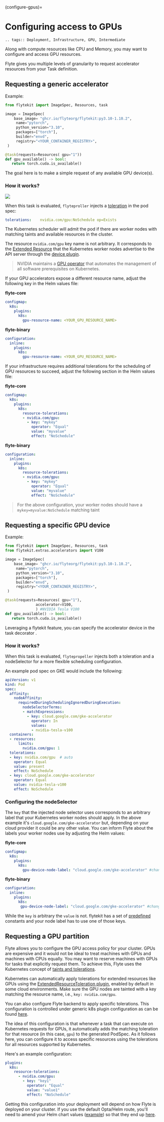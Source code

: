 (configure-gpus)=

# Configuring access to GPUs

```{eval-rst}
.. tags:: Deployment, Infrastructure, GPU, Intermediate
```

Along with compute resources like CPU and Memory, you may want to configure and access GPU resources. 

Flyte gives you multiple levels of granularity to request accelerator resources from your Task definition.

## Requesting a generic accelerator

Example:

```python
from flytekit import ImageSpec, Resources, task

image = ImageSpec(
    base_image= "ghcr.io/flyteorg/flytekit:py3.10-1.10.2",
     name="pytorch",
     python_version="3.10",
     packages=["torch"],
     builder="envd",
     registry="<YOUR_CONTAINER_REGISTRY>",
 )

@task(requests=Resources( gpu="1"))
def gpu_available() -> bool:
   return torch.cuda.is_available()
```
The goal here is to make a simple request of any available GPU device(s).

### How it works?

![](https://raw.githubusercontent.com/flyteorg/static-resources/main/flyte/deployment/gpus/generic_gpu_access.png)

When this task is evaluated, `flyteproller` injects a [toleration](https://kubernetes.io/docs/concepts/scheduling-eviction/taint-and-toleration/) in the pod spec:

```yaml
tolerations:    nvidia.com/gpu:NoSchedule op=Exists
```
The Kubernetes scheduler will admit the pod if there are worker nodes with matching taints and available resources in the cluster.

The resource `nvidia.com/gpu` key name is not arbitrary. It corresponds to the [Extended Resource](https://kubernetes.io/docs/tasks/administer-cluster/extended-resource-node/) that the Kubernetes worker nodes advertise to the API server through the [device plugin](https://kubernetes.io/docs/tasks/manage-gpus/scheduling-gpus/#using-device-plugins).

>NVIDIA maintains a [GPU operator](https://docs.nvidia.com/datacenter/cloud-native/gpu-operator/latest/index.html) that automates the management of all software prerequisites on Kubernetes.

If your GPU accelerators expose a different resource name, adjust the following key in the Helm values file:

**flyte-core**
```yaml
configmap:
  k8s:
    plugins:
      k8s:
        gpu-resource-name: <YOUR_GPU_RESOURCE_NAME>
```

**flyte-binary**
```yaml
configuration:
  inline:
    plugins:
      k8s:
        gpu-resource-name: <YOUR_GPU_RESOURCE_NAME> 
```

If your infrastructure requires additional tolerations for the scheduling of GPU resources to succeed, adjust the following section in the Helm values file:

**flyte-core**
```yaml
configmap:
  k8s:
    plugins:
      k8s:
        resource-tolerations:
        - nvidia.com/gpu: 
          - key: "mykey"
            operator: "Equal"
            value: "myvalue"
            effect: "NoSchedule"  
```
**flyte-binary**
```yaml
configuration:
  inline:
    plugins:
      k8s:
        resource-tolerations:
        - nvidia.com/gpu: 
          - key: "mykey"
            operator: "Equal"
            value: "myvalue"
            effect: "NoSchedule" 
```
>For the above configuration, your worker nodes should have a `mykey=myvalue:NoSchedule` matching taint

## Requesting a specific GPU device

Example:
```python
from flytekit import ImageSpec, Resources, task
from flytekit.extras.accelerators import V100

image = ImageSpec(
    base_image= "ghcr.io/flyteorg/flytekit:py3.10-1.10.2",
     name="pytorch",
     python_version="3.10",
     packages=["torch"],
     builder="envd",
     registry="<YOUR_CONTAINER_REGISTRY>",
 )

@task(requests=Resources( gpu="1"),
              accelerator=V100, 
              ) #NVIDIA Tesla V100
def gpu_available() -> bool:
   return torch.cuda.is_available()
```
Leveraging a flytekit feature, you can specify the accelerator device in the task decorator .

### How it works?

When this task is evaluated, `flytepropeller` injects both a toleration and a nodeSelector for a more flexible scheduling configuration.

An example pod spec on GKE would include the following:

```yaml
apiVersion: v1
kind: Pod
spec:
  affinity:
    nodeAffinity:
      requiredDuringSchedulingIgnoredDuringExecution:
        nodeSelectorTerms:
        - matchExpressions:
          - key: cloud.google.com/gke-accelerator
            operator: In
            values:
            - nvidia-tesla-v100
  containers:
  - resources:
      limits:
        nvidia.com/gpu: 1
  tolerations:
  - key: nvidia.com/gpu  # auto
    operator: Equal
    value: present
    effect: NoSchedule
  - key: cloud.google.com/gke-accelerator
    operator: Equal
    value: nvidia-tesla-v100
    effect: NoSchedule
```
### Configuring the nodeSelector
The `key` that the injected node selector uses corresponds to an arbitrary label that your Kubernetes worker nodes should apply. In the above example it's `cloud.google.com/gke-accelerator` but, depending on your cloud provider it could be any other value. You can inform Flyte about the labels your worker nodes use by adjusting the Helm values:

**flyte-core**
```yaml
configmap:
  k8s:
    plugins:
      k8s:
        gpu-device-node-label: "cloud.google.com/gke-accelerator" #change to match your node's config
```
**flyte-binary**
```yaml
configuration:
  inline:
    plugins:
      k8s:
       gpu-device-node-label: "cloud.google.com/gke-accelerator" #change to match your node's config 
```
While the `key` is arbitrary the `value` is not. flytekit has a set of [predefined](https://docs.flyte.org/en/latest/api/flytekit/extras.accelerators.html#predefined-accelerator-constants) constants and your node label has to use one of those keys. 





## Requesting a GPU partition

Flyte
allows you to configure the GPU access policy for your cluster. GPUs are expensive and it would not be ideal to
treat machines with GPUs and machines with CPUs equally. You may want to reserve machines with GPUs for tasks
that explicitly request them. To achieve this, Flyte uses the Kubernetes concept of [taints and tolerations](https://kubernetes.io/docs/concepts/scheduling-eviction/taint-and-toleration/).



Kubernetes can automatically apply tolerations for extended resources like GPUs using the [ExtendedResourceToleration plugin](https://kubernetes.io/docs/reference/access-authn-authz/admission-controllers/#extendedresourcetoleration), enabled by default in some cloud environments. Make sure the GPU nodes are tainted with a key matching the resource name, i.e., `key: nvidia.com/gpu`.

You can also configure Flyte backend to apply specific tolerations. This configuration is controlled under generic  k8s plugin configuration as can be found [here](https://github.com/flyteorg/flyteplugins/blob/5a00b19d88b93f9636410a41f81a73356a711482/go/tasks/pluginmachinery/flytek8s/config/config.go#L120).

The idea of this configuration is that whenever a task that can execute on Kubernetes requests for GPUs, it automatically
adds the matching toleration for that resource (in this case, `gpu`) to the generated PodSpec.
As it follows here, you can configure it to access specific resources using the tolerations for all resources supported by
Kubernetes.

Here's an example configuration:

```yaml
plugins:
  k8s:
    resource-tolerations:
      - nvidia.com/gpu:
        - key: "key1"
          operator: "Equal"
          value: "value1"
          effect: "NoSchedule"
```

Getting this configuration into your deployment will depend on how Flyte is deployed on your cluster. If you use the default Opta/Helm route, you'll need to amend your Helm chart values ([example](https://github.com/flyteorg/flyte/blob/cc127265aec490ad9537d29bd7baff828043c6f5/charts/flyte-core/values.yaml#L629)) so that they end up [here](https://github.com/flyteorg/flyte/blob/3d265f166fcdd8e20b07ff82b494c0a7f6b7b108/deployment/eks/flyte_helm_generated.yaml#L521).
